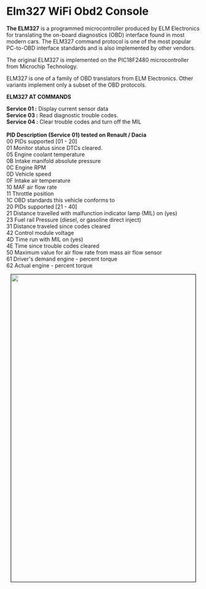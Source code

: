 # Elm327 WiFi Obd2 Console
<b>The ELM327</b> is a programmed microcontroller produced by ELM Electronics for translating the on-board diagnostics (OBD) interface found in most modern cars. The ELM327 command protocol is one of the most popular PC-to-OBD interface standards and is also implemented by other vendors.</br>

The original ELM327 is implemented on the PIC18F2480 microcontroller from Microchip Technology.</br>

ELM327 is one of a family of OBD translators from ELM Electronics. Other variants implement only a subset of the OBD protocols.</br>

<b>ELM327 AT COMMANDS</b></br>

<b>Service 01 :</b> Display current sensor data</br>
<b>Service 03 :</b> Read diagnostic trouble codes.</br>
<b>Service 04 :</b> Clear trouble codes and turn off the MIL</br></br>
<b>PID Description (Service 01) tested on Renault / Dacia</b></br>
00 PIDs supported [01 - 20]</br>
01 Monitor status since DTCs cleared. </br>
05 Engine coolant temperature</br>
0B Intake manifold absolute pressure</br>
0C Engine RPM</br>
0D Vehicle speed</br>
0F Intake air temperature</br>
10 MAF air flow rate</br>
11 Throttle position </br>
1C OBD standards this vehicle conforms to</br>
20 PIDs supported [21 - 40]</br>
21 Distance travelled with malfunction indicator lamp (MIL) on (yes)</br>
23 Fuel rail Pressure (diesel, or gasoline direct inject)</br>
31 Distance traveled since codes cleared </br>
42 Control module voltage </br>
4D Time run with MIL on (yes) </br>
4E Time since trouble codes cleared </br>
50 Maximum value for air flow rate from mass air flow sensor </br>
61 Driver's demand engine - percent torque </br>
62 Actual engine - percent torque </br>

<p align="center"><a href="https://github.com/takyonxxx/Elm327_Obd2_Qt_Project/blob/master/elm_327.jpg">
		<img src="https://github.com/takyonxxx/Elm327_Obd2_Qt_Project/blob/master/elm_327.jpg" 
		name="Image3" align="bottom" width="480" height="800" border="1"></a></p>

